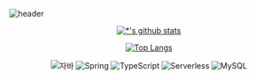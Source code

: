 <!--<image src='image/불꽃.gif' width =200 height=200/>-->

![header](https://capsule-render.vercel.app/api?type=rounded&color=gradient&text=%20Welcome!%20&&animation=blink)


<!--[![*'s github stats](https://github-readme-stats.vercel.app/api?username=JizeroK)](https://github.com/KimJiiYeong)-->

<div align="center">
  
[![*'s github stats](https://github-readme-stats.vercel.app/api?username=JizeroK&show_icons=true&theme=radical)](https://github.com/JizeroK)

[![Top Langs](https://github-readme-stats.vercel.app/api/top-langs/?username=JizeroK)](https://github.com/JizeroK/github-readme-stats)
  

![자바](https://img.shields.io/badge/-자바-007396?style=for-the-badge&logo=Java&logoColor=ffffff)
![Spring](https://img.shields.io/badge/-Spring-6DB33F?style=flat&logo=Spring&logoColor=white)
![TypeScript](https://img.shields.io/badge/-TypeScript-3178C6?style=flat-square&logo=TypeScript&logoColor=white)
![Serverless](https://img.shields.io/badge/-Serverless-FD5750?style=flat-square&logo=Serverless&logoColor=magenta)
![MySQL](https://img.shields.io/badge/-MySQL-1F305F?style=flat-square&logo=mariadb&logoColor=white)
  
</div>


<!--
[네이버 가자] http://www.naver.com

```
print("파이썬 출력!!")
```

:smirk:
:joy:
:rage:

* 1번
* 2번

# Hi there 👋
## Hi there 👋
### Hi there 👋
#### Hi there 👋
##### Hi there 👋
---
**볼드**<br>
*이탤릭*<br>
~~스트라이크~~<br>

-->
